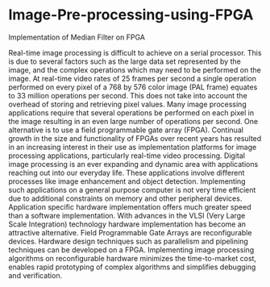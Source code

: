 # Image-Pre-processing-using-FPGA
Implementation of Median Filter on FPGA


Real-time image processing is difficult to achieve on a serial processor. This is due to several factors such as the large data set represented by the image, and the complex operations which may need to be performed on the image. At real-time video rates of 25 frames per second a single operation performed on every pixel of a 768 by 576 color image (PAL frame) equates to 33 million operations per second. This does not take into account the overhead of storing and retrieving pixel values. Many image processing applications require that several operations be performed on each pixel in the image resulting in an even large number of operations per second.
One alternative is to use a field programmable gate array (FPGA). Continual growth in the size and functionality of FPGAs over recent years has resulted in an increasing interest in their use as implementation platforms for image processing applications, particularly real-time video processing.
Digital image processing is an ever expanding and dynamic area with applications     reaching out into our everyday life. These applications involve different processes like image enhancement and object detection. Implementing such applications on a general purpose computer is not very time efficient due to additional constraints on memory and other peripheral devices.
Application specific hardware implementation offers much greater speed than a software implementation. With advances in the VLSI (Very Large Scale Integration) technology hardware implementation has become an attractive alternative. Field Programmable Gate Arrays are reconfigurable devices. Hardware design techniques such as parallelism and pipelining techniques can be developed on a FPGA. Implementing image processing algorithms on reconfigurable hardware minimizes the time-to-market cost, enables rapid prototyping of complex algorithms and simplifies debugging and verification.
